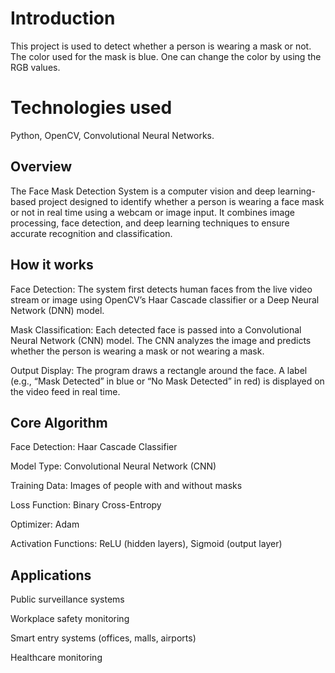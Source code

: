 # Introduction
This project is used to detect whether a person is wearing a mask or not. The color used for the mask is blue. One can change the color by using the RGB values. 

# Technologies used
Python, OpenCV, Convolutional Neural Networks.

## Overview
The Face Mask Detection System is a computer vision and deep learning-based project designed to identify whether a person is wearing a face mask or not in real time using a webcam or image input.
It combines image processing, face detection, and deep learning techniques to ensure accurate recognition and classification.

## How it works
Face Detection: The system first detects human faces from the live video stream or image using OpenCV’s Haar Cascade classifier or a Deep Neural Network (DNN) model.

Mask Classification: Each detected face is passed into a Convolutional Neural Network (CNN) model. The CNN analyzes the image and predicts whether the person is wearing a mask or not wearing a mask.

Output Display: The program draws a rectangle around the face. A label (e.g., “Mask Detected” in blue or “No Mask Detected” in red) is displayed on the video feed in real time.

## Core Algorithm
Face Detection: Haar Cascade Classifier

Model Type: Convolutional Neural Network (CNN)

Training Data: Images of people with and without masks

Loss Function: Binary Cross-Entropy

Optimizer: Adam

Activation Functions: ReLU (hidden layers), Sigmoid (output layer)

## Applications
Public surveillance systems

Workplace safety monitoring

Smart entry systems (offices, malls, airports)

Healthcare monitoring

